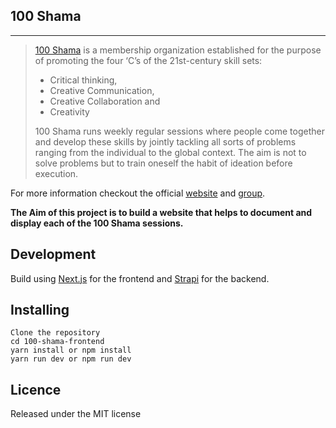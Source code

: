 ## **100 Shama**

---

> [100 Shama](https://100shama.org/) is a membership organization established for the purpose of promoting the four ‘C’s of the 21st-century skill sets:
> - Critical thinking, 
> - Creative Communication, 
> - Creative Collaboration and
> - Creativity
> 
> 100 Shama runs weekly regular sessions where people come together and develop these skills by jointly tackling all sorts of problems ranging from the individual to the global context. The aim is not to solve problems but to train oneself the habit of ideation before execution.

For more information checkout the official [website](https://100shama.org/) and [group](https://t.me/club100shama).

**The Aim of this project is to build a website that helps to document and display each of the 100 Shama sessions.**

## Development

Build using [Next.js](https://nextjs.org) for the frontend and [Strapi](https://strapi.io/) for the backend.

## Installing

```
Clone the repository 
cd 100-shama-frontend
yarn install or npm install 
yarn run dev or npm run dev
```

## Licence

Released under the MIT license
